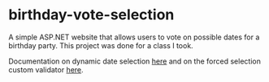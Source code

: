 # birthday-vote-selection
A simple ASP.NET website that allows users to vote on possible dates for a birthday party. This project was done for a class I took.

Documentation on dynamic date selection [here](http://whitneyhaddow.com/2015/04/29/how-to-provide-date-selections-dynamically-on-the-net-calendar-control/)
and on the forced selection custom validator [here](http://whitneyhaddow.com/2015/04/29/using-the-asp-net-custom-validator-with-the-calendar-control/). 
